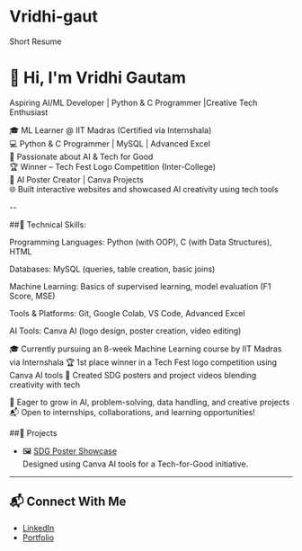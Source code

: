 # Vridhi-gaut
Short Resume
# 👋 Hi, I'm Vridhi Gautam

Aspiring AI/ML Developer | Python & C Programmer |Creative Tech Enthusiast

🎓 ML Learner @ IIT Madras (Certified via Internshala)  
💻 Python & C Programmer | MySQL | Advanced Excel  
🧠 Passionate about AI & Tech for Good  
🏆 Winner – Tech Fest Logo Competition (Inter-College)  
🎨 AI Poster Creator | Canva Projects  
🌐 Built interactive websites and showcased AI creativity using tech tools

--

##🔧 Technical Skills:

Programming Languages: Python (with OOP), C (with Data Structures), HTML

Databases: MySQL (queries, table creation, basic joins)

Machine Learning: Basics of supervised learning, model evaluation (F1 Score, MSE)

Tools & Platforms: Git, Google Colab, VS Code, Advanced Excel

AI Tools: Canva AI (logo design, poster creation, video editing)

🎓 Currently pursuing an 8-week Machine Learning course by IIT Madras via Internshala
🏆 1st place winner in a Tech Fest logo competition using Canva AI tools
🎥 Created SDG posters and project videos blending creativity with tech

🌱 Eager to grow in AI, problem-solving, data handling, and creative projects
📬 Open to internships, collaborations, and learning opportunities!

##🚀 Projects

- 🖼️ [SDG Poster Showcase](https://vridhi12.github.io/)  
  Designed using Canva AI tools for a Tech-for-Good initiative.

---

## 📬 Connect With Me

- [LinkedIn](https://www.linkedin.com/in/vridhi-gautam-2b2a16371?utm_source=share&utm_campaign=share_via&utm_content=profile&utm_medium=android_app)
- [Portfolio](https://vridhi12.github.io/)

